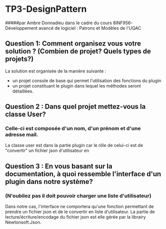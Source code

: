 # TP3-DesignPattern
#####par Ambre Donnadieu dans le cadre du cours 8INF956-Développement avancé de logiciel : Patrons et Modèles de l'UQAC

## Question 1: Comment organisez vous votre solution ? (Combien de projet? Quels types de projets?)

La solution est organisée de la manière suivante : 
- un projet console de base qui permet l'utilisation des fonctions du plugin
- un projet constituant le plugin dans lequel les méthodes seront détaillées.

## Question 2 : Dans quel projet mettez-vous la classe User? 
### Celle-ci est composée d'un nom, d'un prénom et d'une adresse mail.

La classe user est dans la partie plugin car le rôle de celui-ci est de "convertir" un fichier json d'utilisateur en 

## Question 3 : En vous basant sur la documentation, à quoi ressemble l'interface d'un plugin dans notre système? 
### (N'oubliez pas il doit pouvoir charger une liste d'utilisateur)

Dans notre cas, l'interface ne comportera qu'une fonction permettant de prendre un fichier json et de le convertir en liste d'utilisateur.
La partie de lecture/écriture/encodage du fichier json est elle gérée par la librairy Newtonsoft.Json.